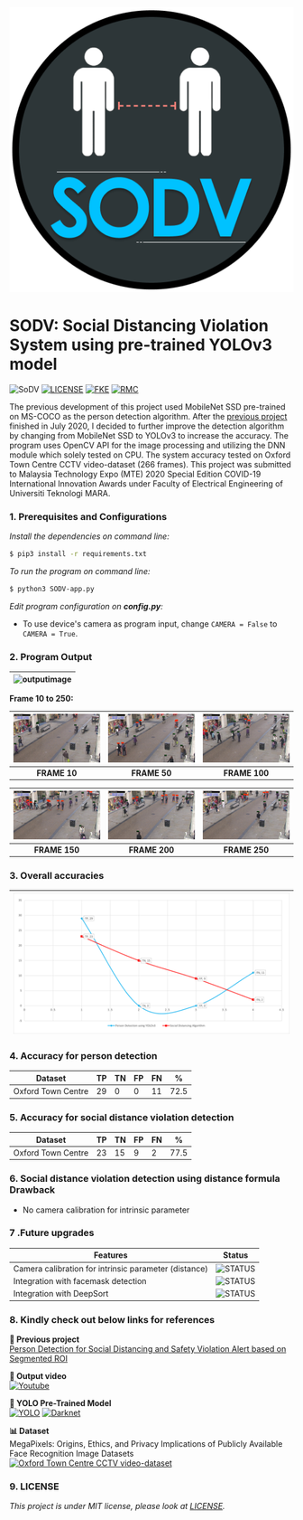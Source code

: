 <div align="center">
  <img src="images/SoDV-v0.2.png">
</div>

# SODV: Social Distancing Violation System using pre-trained YOLOv3 model

![SoDV](https://img.shields.io/badge/Build-v1.1-blue) [![LICENSE](https://img.shields.io/badge/license-MIT-blue)](https://github.com/afiqharith/SocialDistanceDetector-SODV/blob/master/LICENSE) [![FKE](https://img.shields.io/badge/FKE-UiTM-purple)](https://fke.uitm.edu.my/) [![RMC](https://img.shields.io/badge/RMC-UiTM-purple)](https://rmc.uitm.edu.my/v2/)

The previous development of this project used MobileNet SSD pre-trained on MS-COCO as the person detection algorithm. After the [previous project](https://github.com/afiqharith/SocialDistancing-SafetyViolationROI-MobileNetSSD-FYP.git 'Build v1.0 passing') finished in July 2020, I decided to further improve the detection algorithm by changing from MobileNet SSD to YOLOv3 to increase the accuracy. The program uses OpenCV API for the image processing and utilizing the DNN module which solely tested on CPU. The system accuracy tested on Oxford Town Centre CCTV video-dataset (266 frames). This project was submitted to Malaysia Technology Expo (MTE) 2020 Special Edition COVID-19 International Innovation Awards under Faculty of Electrical Engineering of Universiti Teknologi MARA.
</br>

### 1. Prerequisites and Configurations

_Install the dependencies on command line:_

```sh
$ pip3 install -r requirements.txt
```

_To run the program on command line:_

```sh
$ python3 SODV-app.py
```

_Edit program configuration on **config.py**:_

- To use device's camera as program input, change `CAMERA = False` to `CAMERA = True`.
  </br>

### 2. Program Output

| ![outputimage](/images/TownCentre_new.gif) |
| ------------------------------------------ |

**Frame 10 to 250:**

| ![outputimage](/images/data/frame_10.jpg) | ![outputimage](/images/data/frame_50.jpg) | ![outputimage](/images/data/frame_100.jpg) |
| :---------------------------------------: | :---------------------------------------: | :----------------------------------------: |
|               **FRAME 10**                |               **FRAME 50**                |               **FRAME 100**                |

| ![outputimage](/images/data/frame_150.jpg) | ![outputimage](/images/data/frame_200.jpg) | ![outputimage](/images/data/frame_250.jpg) |
| :----------------------------------------: | :----------------------------------------: | :----------------------------------------: |
|               **FRAME 150**                |               **FRAME 200**                |               **FRAME 250**                |

### 3. Overall accuracies

| ![graph](/images/graph.png) |
| --------------------------- |

### 4. Accuracy for person detection

| Dataset            | TP  | TN  | FP  | FN  | %    |
| ------------------ | --- | --- | --- | --- | ---- |
| Oxford Town Centre | 29  | 0   | 0   | 11  | 72.5 |

### 5. Accuracy for social distance violation detection

| Dataset            | TP  | TN  | FP  | FN  | %    |
| ------------------ | --- | --- | --- | --- | ---- |
| Oxford Town Centre | 23  | 15  | 9   | 2   | 77.5 |

### 6. Social distance violation detection using distance formula Drawback

- No camera calibration for intrinsic parameter

### 7 .Future upgrades

| Features                                              | Status                                                                |
| ----------------------------------------------------- | --------------------------------------------------------------------- |
| Camera calibration for intrinsic parameter (distance) | ![STATUS](https://img.shields.io/badge/camera_calibration-TBD-orange) |
| Integration with facemask detection                   | ![STATUS](https://img.shields.io/badge/facemask_detection-TBD-orange) |
| Integration with DeepSort                             | ![STATUS](https://img.shields.io/badge/DeepSort-TBD-orange)           |

### 8. Kindly check out below links for references

**📑 Previous project** </br>
[Person Detection for Social Distancing and Safety Violation Alert based on Segmented ROI](https://github.com/afiqharith/SocialDistancing-SafetyViolationROI-MobileNetSSD-FYP.git 'GitHub Repo')

**🎥 Output video** </br>
[![Youtube](https://img.shields.io/badge/Social_Distance_Violation_Detection-Youtube-red)](https://www.youtube.com/watch?v=zXBDvDaJLHA)

**👀 YOLO Pre-Trained Model** </br>
[![YOLO](https://img.shields.io/badge/YOLO-Darknet-yellow)](https://pjreddie.com/darknet/yolo/) [![Darknet](https://img.shields.io/badge/Darknet-GitHub-lightgrey)](https://github.com/pjreddie/darknet.git)

**📊 Dataset** </br>
MegaPixels: Origins, Ethics, and Privacy Implications of Publicly Available Face Recognition Image Datasets </br>
[![Oxford Town Centre CCTV video-dataset](https://img.shields.io/badge/Oxford_Town_Centre-URL-yellowgreen)](https://exposing.ai/oxford_town_centre/)
</br>

### 9. LICENSE

_This project is under MIT license, please look at [LICENSE](https://github.com/afiqharith/SocialDistanceDetector-SODV/blob/master/LICENSE)._
